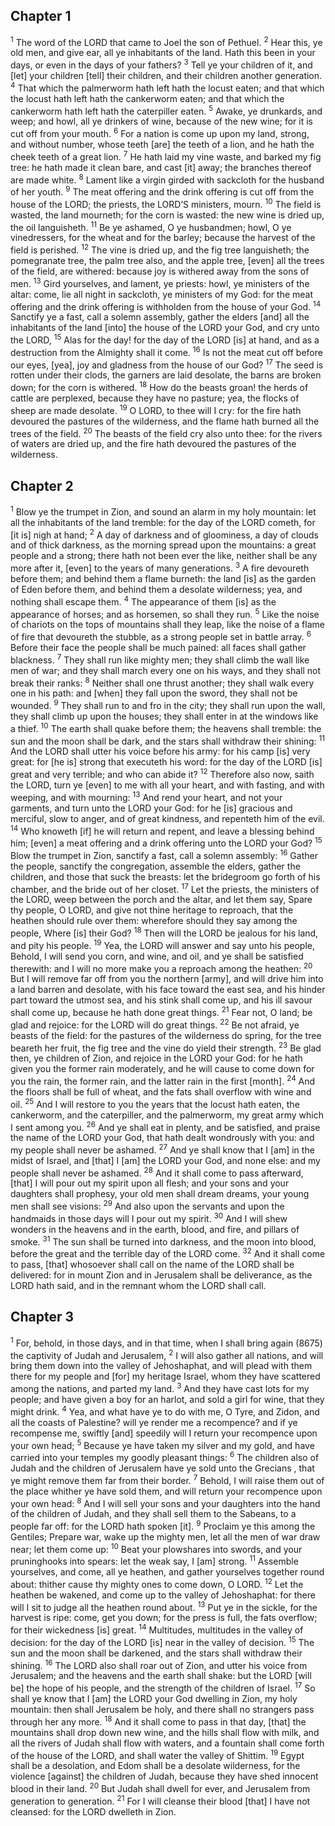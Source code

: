 ## Chapter 1

<sup>1</sup> The word of the LORD that came to Joel the son of Pethuel.
<sup>2</sup> Hear this, ye old men, and give ear, all ye inhabitants of the land. Hath this been in your days, or even in the days of your fathers?
<sup>3</sup> Tell ye your children of it, and [let] your children [tell] their children, and their children another generation.
<sup>4</sup> That which the palmerworm hath left hath the locust eaten; and that which the locust hath left hath the cankerworm eaten; and that which the cankerworm hath left hath the caterpiller eaten.
<sup>5</sup> Awake, ye drunkards, and weep; and howl, all ye drinkers of wine, because of the new wine; for it is cut off from your mouth.
<sup>6</sup> For a nation is come up upon my land, strong, and without number, whose teeth [are] the teeth of a lion, and he hath the cheek teeth of a great lion.
<sup>7</sup> He hath laid my vine waste, and barked my fig tree: he hath made it clean bare, and cast [it] away; the branches thereof are made white.
<sup>8</sup> Lament like a virgin girded with sackcloth for the husband of her youth.
<sup>9</sup> The meat offering and the drink offering is cut off from the house of the LORD; the priests, the LORD’S ministers, mourn.
<sup>10</sup> The field is wasted, the land mourneth; for the corn is wasted: the new wine is dried up, the oil languisheth.
<sup>11</sup> Be ye ashamed, O ye husbandmen; howl, O ye vinedressers, for the wheat and for the barley; because the harvest of the field is perished.
<sup>12</sup> The vine is dried up, and the fig tree languisheth; the pomegranate tree, the palm tree also, and the apple tree, [even] all the trees of the field, are withered: because joy is withered away from the sons of men.
<sup>13</sup> Gird yourselves, and lament, ye priests: howl, ye ministers of the altar: come, lie all night in sackcloth, ye ministers of my God: for the meat offering and the drink offering is withholden from the house of your God.
<sup>14</sup> Sanctify ye a fast, call a solemn assembly, gather the elders [and] all the inhabitants of the land [into] the house of the LORD your God, and cry unto the LORD,
<sup>15</sup> Alas for the day! for the day of the LORD [is] at hand, and as a destruction from the Almighty shall it come.
<sup>16</sup> Is not the meat cut off before our eyes, [yea], joy and gladness from the house of our God?
<sup>17</sup> The seed is rotten under their clods, the garners are laid desolate, the barns are broken down; for the corn is withered.
<sup>18</sup> How do the beasts groan! the herds of cattle are perplexed, because they have no pasture; yea, the flocks of sheep are made desolate.
<sup>19</sup> O LORD, to thee will I cry: for the fire hath devoured the pastures of the wilderness, and the flame hath burned all the trees of the field.
<sup>20</sup> The beasts of the field cry also unto thee: for the rivers of waters are dried up, and the fire hath devoured the pastures of the wilderness.
## Chapter 2

<sup>1</sup> Blow ye the trumpet in Zion, and sound an alarm in my holy mountain: let all the inhabitants of the land tremble: for the day of the LORD cometh, for [it is] nigh at hand;
<sup>2</sup> A day of darkness and of gloominess, a day of clouds and of thick darkness, as the morning spread upon the mountains: a great people and a strong; there hath not been ever the like, neither shall be any more after it, [even] to the years of many generations.
<sup>3</sup> A fire devoureth before them; and behind them a flame burneth: the land [is] as the garden of Eden before them, and behind them a desolate wilderness; yea, and nothing shall escape them.
<sup>4</sup> The appearance of them [is] as the appearance of horses; and as horsemen, so shall they run.
<sup>5</sup> Like the noise of chariots on the tops of mountains shall they leap, like the noise of a flame of fire that devoureth the stubble, as a strong people set in battle array.
<sup>6</sup> Before their face the people shall be much pained: all faces shall gather blackness.
<sup>7</sup> They shall run like mighty men; they shall climb the wall like men of war; and they shall march every one on his ways, and they shall not break their ranks:
<sup>8</sup> Neither shall one thrust another; they shall walk every one in his path: and [when] they fall upon the sword, they shall not be wounded.
<sup>9</sup> They shall run to and fro in the city; they shall run upon the wall, they shall climb up upon the houses; they shall enter in at the windows like a thief.
<sup>10</sup> The earth shall quake before them; the heavens shall tremble: the sun and the moon shall be dark, and the stars shall withdraw their shining:
<sup>11</sup> And the LORD shall utter his voice before his army: for his camp [is] very great: for [he is] strong that executeth his word: for the day of the LORD [is] great and very terrible; and who can abide it?
<sup>12</sup> Therefore also now, saith the LORD, turn ye [even] to me with all your heart, and with fasting, and with weeping, and with mourning:
<sup>13</sup> And rend your heart, and not your garments, and turn unto the LORD your God: for he [is] gracious and merciful, slow to anger, and of great kindness, and repenteth him of the evil.
<sup>14</sup> Who knoweth [if] he will return and repent, and leave a blessing behind him; [even] a meat offering and a drink offering unto the LORD your God?
<sup>15</sup> Blow the trumpet in Zion, sanctify a fast, call a solemn assembly:
<sup>16</sup> Gather the people, sanctify the congregation, assemble the elders, gather the children, and those that suck the breasts: let the bridegroom go forth of his chamber, and the bride out of her closet.
<sup>17</sup> Let the priests, the ministers of the LORD, weep between the porch and the altar, and let them say, Spare thy people, O LORD, and give not thine heritage to reproach, that the heathen should rule over them: wherefore should they say among the people, Where [is] their God?
<sup>18</sup> Then will the LORD be jealous for his land, and pity his people.
<sup>19</sup> Yea, the LORD will answer and say unto his people, Behold, I will send you corn, and wine, and oil, and ye shall be satisfied therewith: and I will no more make you a reproach among the heathen:
<sup>20</sup> But I will remove far off from you the northern [army], and will drive him into a land barren and desolate, with his face toward the east sea, and his hinder part toward the utmost sea, and his stink shall come up, and his ill savour shall come up, because he hath done great things.
<sup>21</sup> Fear not, O land; be glad and rejoice: for the LORD will do great things.
<sup>22</sup> Be not afraid, ye beasts of the field: for the pastures of the wilderness do spring, for the tree beareth her fruit, the fig tree and the vine do yield their strength.
<sup>23</sup> Be glad then, ye children of Zion, and rejoice in the LORD your God: for he hath given you the former rain moderately, and he will cause to come down for you the rain, the former rain, and the latter rain in the first [month].
<sup>24</sup> And the floors shall be full of wheat, and the fats shall overflow with wine and oil.
<sup>25</sup> And I will restore to you the years that the locust hath eaten, the cankerworm, and the caterpiller, and the palmerworm, my great army which I sent among you.
<sup>26</sup> And ye shall eat in plenty, and be satisfied, and praise the name of the LORD your God, that hath dealt wondrously with you: and my people shall never be ashamed.
<sup>27</sup> And ye shall know that I [am] in the midst of Israel, and [that] I [am] the LORD your God, and none else: and my people shall never be ashamed.
<sup>28</sup> And it shall come to pass afterward, [that] I will pour out my spirit upon all flesh; and your sons and your daughters shall prophesy, your old men shall dream dreams, your young men shall see visions:
<sup>29</sup> And also upon the servants and upon the handmaids in those days will I pour out my spirit.
<sup>30</sup> And I will shew wonders in the heavens and in the earth, blood, and fire, and pillars of smoke.
<sup>31</sup> The sun shall be turned into darkness, and the moon into blood, before the great and the terrible day of the LORD come.
<sup>32</sup> And it shall come to pass, [that] whosoever shall call on the name of the LORD shall be delivered: for in mount Zion and in Jerusalem shall be deliverance, as the LORD hath said, and in the remnant whom the LORD shall call.
## Chapter 3

<sup>1</sup> For, behold, in those days, and in that time, when I shall bring again (8675) the captivity of Judah and Jerusalem,
<sup>2</sup> I will also gather all nations, and will bring them down into the valley of Jehoshaphat, and will plead with them there for my people and [for] my heritage Israel, whom they have scattered among the nations, and parted my land.
<sup>3</sup> And they have cast lots for my people; and have given a boy for an harlot, and sold a girl for wine, that they might drink.
<sup>4</sup> Yea, and what have ye to do with me, O Tyre, and Zidon, and all the coasts of Palestine? will ye render me a recompence? and if ye recompense me, swiftly [and] speedily will I return your recompence upon your own head;
<sup>5</sup> Because ye have taken my silver and my gold, and have carried into your temples my goodly pleasant things:
<sup>6</sup> The children also of Judah and the children of Jerusalem have ye sold unto the Grecians , that ye might remove them far from their border.
<sup>7</sup> Behold, I will raise them out of the place whither ye have sold them, and will return your recompence upon your own head:
<sup>8</sup> And I will sell your sons and your daughters into the hand of the children of Judah, and they shall sell them to the Sabeans, to a people far off: for the LORD hath spoken [it].
<sup>9</sup> Proclaim ye this among the Gentiles; Prepare war, wake up the mighty men, let all the men of war draw near; let them come up:
<sup>10</sup> Beat your plowshares into swords, and your pruninghooks into spears: let the weak say, I [am] strong.
<sup>11</sup> Assemble yourselves, and come, all ye heathen, and gather yourselves together round about: thither cause thy mighty ones to come down, O LORD.
<sup>12</sup> Let the heathen be wakened, and come up to the valley of Jehoshaphat: for there will I sit to judge all the heathen round about.
<sup>13</sup> Put ye in the sickle, for the harvest is ripe: come, get you down; for the press is full, the fats overflow; for their wickedness [is] great.
<sup>14</sup> Multitudes, multitudes in the valley of decision: for the day of the LORD [is] near in the valley of decision.
<sup>15</sup> The sun and the moon shall be darkened, and the stars shall withdraw their shining.
<sup>16</sup> The LORD also shall roar out of Zion, and utter his voice from Jerusalem; and the heavens and the earth shall shake: but the LORD [will be] the hope of his people, and the strength of the children of Israel.
<sup>17</sup> So shall ye know that I [am] the LORD your God dwelling in Zion, my holy mountain: then shall Jerusalem be holy, and there shall no strangers pass through her any more.
<sup>18</sup> And it shall come to pass in that day, [that] the mountains shall drop down new wine, and the hills shall flow with milk, and all the rivers of Judah shall flow with waters, and a fountain shall come forth of the house of the LORD, and shall water the valley of Shittim.
<sup>19</sup> Egypt shall be a desolation, and Edom shall be a desolate wilderness, for the violence [against] the children of Judah, because they have shed innocent blood in their land.
<sup>20</sup> But Judah shall dwell for ever, and Jerusalem from generation to generation.
<sup>21</sup> For I will cleanse their blood [that] I have not cleansed: for the LORD dwelleth in Zion.
